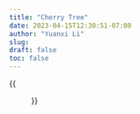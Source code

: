 ```yaml
---
title: "Cherry Tree"
date: 2023-04-15T12:30:51-07:00
author: "Yuanxi Li"
slug:
draft: false
toc: false
---
```


{{<figure src="/files/cherry.JPG">}}